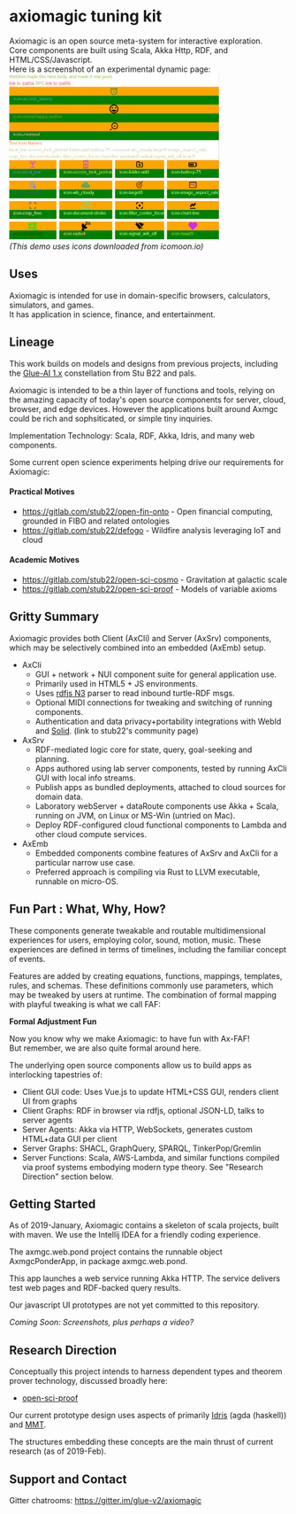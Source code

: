 # axiomagic tuning kit 
Axiomagic is an open source meta-system for interactive exploration.
<br/>Core components are built using Scala, Akka Http, RDF, and HTML/CSS/Javascript.
<br/>Here is a screenshot of an experimental dynamic page:
<br/><img src="docs/_screen_img/web_icon_demo_AA.png" alt="axiomagic screen shot"	title="demo screen shot" width="380" height="300" />
<br/> <i> (This demo uses icons downloaded from icomoon.io) </i>
## Uses 
Axiomagic is intended for use in domain-specific browsers, calculators, simulators, and games.
<br/>It has application in science, finance, and entertainment.

## Lineage

This work builds on models and designs from previous projects, including the [Glue-AI 1.x](http://glue.ai) constellation 
from Stu B22 and pals.

Axiomagic is intended to be a thin layer of functions and tools, relying on the amazing capacity of today's open source components for server, cloud, browser, and edge devices.  However the applications built around Axmgc could be rich and sophsiticated, or simple tiny inquiries.

Implementation Technology:  Scala, RDF, Akka, Idris, and many web components.

Some current open science experiments helping drive our requirements for Axiomagic:
#### Practical Motives
 * https://gitlab.com/stub22/open-fin-onto - Open financial computing, grounded in FIBO and related ontologies
 * https://gitlab.com/stub22/defogo - Wildfire analysis leveraging IoT and cloud
#### Academic Motives
 * https://gitlab.com/stub22/open-sci-cosmo - Gravitation at galactic scale
 * https://gitlab.com/stub22/open-sci-proof - Models of variable axioms
 
## Gritty Summary
 Axiomagic provides both Client (AxCli) and Server (AxSrv) components, which may be selectively combined into an embedded (AxEmb) setup.
 * AxCli
   *  GUI + network + NUI component suite for general application use.
   *  Primarily used in HTML5 + JS environments.
   *  Uses [rdfjs N3](https://github.com/rdfjs/N3.js/) parser to read inbound turtle-RDF msgs.
   *  Optional MIDI connections for tweaking and switching of running components.
   *  Authentication and data privacy+portability integrations with WebId and [Solid](https://stub22.solid.community/). (link to stub22's community page)
 * AxSrv
   *  RDF-mediated logic core for state, query, goal-seeking and planning.
   *  Apps authored using lab server components, tested by running AxCli GUI with local info streams.
     * Publish apps as bundled deployments, attached to cloud sources for domain data.
   *  Laboratory webServer + dataRoute components use Akka + Scala, running on JVM, on Linux or MS-Win (untried on Mac).
   *  Deploy RDF-configured cloud functional components to Lambda and other cloud compute services.     
 * AxEmb
   *  Embedded components combine features of AxSrv and AxCli for a particular narrow use case.
   *  Preferred approach is compiling via Rust to LLVM executable, runnable on micro-OS.

## Fun Part : What, Why, How?
These components generate tweakable and routable multidimensional experiences for users,
employing color, sound, motion, music.  These experiences are defined in terms of timelines,
including the familiar concept of events.

Features are added by creating equations, functions, mappings, templates, rules, and schemas.
These definitions commonly use parameters, which may be tweaked by users at runtime.
The combination of formal mapping with playful tweaking is what we call FAF:

**Formal Adjustment Fun**

Now you know why we make Axiomagic: to have fun with Ax-FAF!  
But remember, we are also quite formal around here.

The underlying open source components allow us to build apps as interlocking tapestries of:
*  Client GUI code:  Uses Vue.js to update HTML+CSS GUI, renders client UI from graphs 
*  Client Graphs: RDF in browser via rdfjs, optional JSON-LD, talks to server agents
*  Server Agents: Akka via HTTP, WebSockets, generates custom HTML+data GUI per client
*  Server Graphs:  SHACL, GraphQuery, SPARQL, TinkerPop/Gremlin
*  Server Functions:  Scala, AWS-Lambda, and similar functions compiled via proof systems embodying modern type theory.  See "Research Direction" section below.
## Getting Started

As of 2019-January, Axiomagic contains a skeleton of scala projects, built with maven.
We use the Intellij IDEA for a friendly coding experience.  

The axmgc.web.pond project contains the runnable object AxmgcPonderApp, in package axmgc.web.pond.

This app launches a web service running Akka HTTP.  The service delivers test web pages and RDF-backed query results.

Our javascript UI prototypes are not yet committed to this repository.

_Coming Soon:  Screenshots, plus perhaps a video?_

## Research Direction

Conceptually this project intends to harness dependent types and theorem prover technology, discussed broadly here:
* [open-sci-proof](https://gitlab.com/stub22/open-sci-proof/)

Our current prototype design uses aspects of primarily [Idris](https://www.idris-lang.org) (agda (haskell)) and [MMT](https://uniformal.github.io/doc/).

The structures embedding these concepts are the main thrust of current research (as of 2019-Feb). 

## Support and Contact
Gitter chatrooms: https://gitter.im/glue-v2/axiomagic
